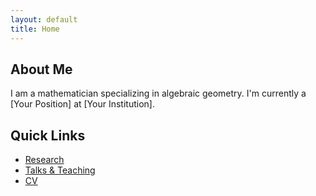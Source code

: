 ```yaml
---
layout: default
title: Home
---
```


## About Me

I am a mathematician specializing in algebraic geometry. I'm currently a [Your Position] at [Your Institution].

## Quick Links

- [Research](research.html)
- [Talks & Teaching](talks.html)
- [CV](cv.html)
